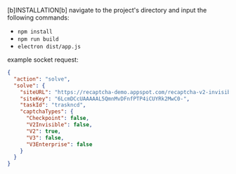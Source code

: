 [b]INSTALLATION[b]
navigate to the project's directory and input the following commands:
- `npm install`
- `npm run build`
- `electron dist/app.js`

example socket request:
```json
{
  "action": "solve",
  "solve": {
    "siteURL": "https://recaptcha-demo.appspot.com/recaptcha-v2-invisible.php&taskid=dnaionasf-dfsdfds&type=v2",
    "siteKey": "6LcmDCcUAAAAAL5QmnMvDFnfPTP4iCUYRk2MwC0-",
    "taskId": "traskncd",
    "captchaTypes": {
      "Checkpoint": false,
      "V2Invisible": false,
      "V2": true,
      "V3": false,
      "V3Enterprise": false
    }
  }
}
```
